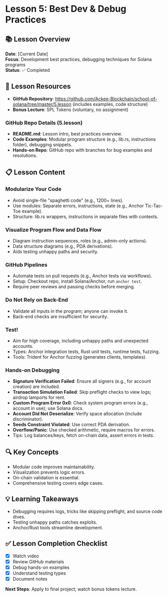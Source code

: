 # Lesson 5: Best Dev & Debug Practices

## 📚 Lesson Overview
**Date**: [Current Date]  
**Focus**: Development best practices, debugging techniques for Solana programs  
**Status**: ✅ Completed

## 🎯 Lesson Resources
- **GitHub Repository**: https://github.com/Ackee-Blockchain/school-of-solana/tree/master/5.lesson (includes examples, code structure)
- **Bonus Lecture**: SPL Tokens (voluntary, no assignment)

### **GitHub Repo Details (5.lesson)**
- **README.md**: Lesson intro, best practices overview.
- **Code Examples**: Modular program structure (e.g., lib.rs, instructions folder), debugging snippets.
- **Hands-on Repo**: GitHub repo with branches for bug examples and resolutions.

## 📋 Lesson Content

### **Modularize Your Code**
- Avoid single-file "spaghetti code" (e.g., 1200+ lines).
- Use modules: Separate errors, instructions, state (e.g., Anchor Tic-Tac-Toe example).
- Structure: lib.rs wrappers, instructions in separate files with contexts.

### **Visualize Program Flow and Data Flow**
- Diagram instruction sequences, roles (e.g., admin-only actions).
- Data structure diagrams (e.g., PDA derivations).
- Aids testing unhappy paths and security.

### **GitHub Pipelines**
- Automate tests on pull requests (e.g., Anchor tests via workflows).
- Setup: Checkout repo, install Solana/Anchor, run `anchor test`.
- Require peer reviews and passing checks before merging.

### **Do Not Rely on Back-End**
- Validate all inputs in the program; anyone can invoke it.
- Back-end checks are insufficient for security.

### **Test!**
- Aim for high coverage, including unhappy paths and unexpected accounts.
- Types: Anchor integration tests, Rust unit tests, runtime tests, fuzzing.
- Tools: Trident for Anchor fuzzing (generates clients, templates).

### **Hands-on Debugging**
- **Signature Verification Failed**: Ensure all signers (e.g., for account creation) are included.
- **Transaction Simulation Failed**: Skip preflight checks to view logs; airdrop lamports for rent.
- **Custom Program Error 0x0**: Check system program errors (e.g., account in use); use Solana docs.
- **Account Did Not Deserialize**: Verify space allocation (include discriminator).
- **Seeds Constraint Violated**: Use correct PDA derivation.
- **Overflow/Panic**: Use checked arithmetic, require macros for errors.
- Tips: Log balances/keys, fetch on-chain data, assert errors in tests.

## 🔍 Key Concepts
- Modular code improves maintainability.
- Visualization prevents logic errors.
- On-chain validation is essential.
- Comprehensive testing covers edge cases.

## 💡 Learning Takeaways
- Debugging requires logs, tricks like skipping preflight, and source code dives.
- Testing unhappy paths catches exploits.
- Anchor/Rust tools streamline development.

## ✅ Lesson Completion Checklist
- [x] Watch video
- [x] Review GitHub materials
- [x] Debug hands-on examples
- [x] Understand testing types
- [x] Document notes

**Next Steps**: Apply to final project; watch bonus tokens lecture.
